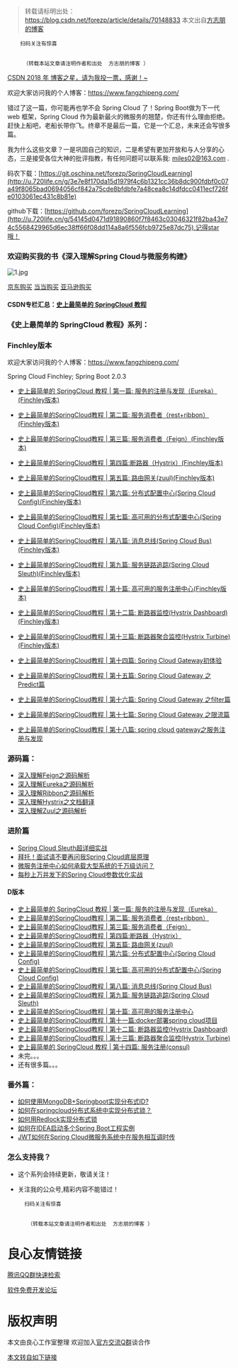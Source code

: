 
>转载请标明出处： 
> https://blog.csdn.net/forezp/article/details/70148833
> 本文出自[方志朋的博客](http://u.720life.cn/g/57ba3eb2aac14af39b4a67728efad82096a209ca820e16cb7913252b42ccd51d)

 
     
         
         
        扫码关注有惊喜
     
     
         （转载本站文章请注明作者和出处  方志朋的博客 ） 
     
 

[CSDN 2018 年 博客之星，请为我投一票，感谢！~](http://u.720life.cn/g/ce3f6174933242f367d8a4cd3fa79dedb8a702fb295a6e7b81086ff6dfc248a8037c9eeaee977757742d94af763d3bdd7975afb41c72d2771aabc27faa44ea53)

欢迎大家访问我的个人博客：https://www.fangzhipeng.com/

错过了这一篇，你可能再也学不会 Spring Cloud 了！Spring Boot做为下一代 web 框架，Spring Cloud 作为最新最火的微服务的翘楚，你还有什么理由拒绝。赶快上船吧，老船长带你飞。终章不是最后一篇，它是一个汇总，未来还会写很多篇。



我为什么这些文章？一是巩固自己的知识，二是希望有更加开放和与人分享的心态，三是接受各位大神的批评指教，有任何问题可以联系我: miles02@163.com .

码农下载：[https://git.oschina.net/forezp/SpringCloudLearning](http://u.720life.cn/g/3e7e8f170da15d1979f4c6b1321cc36b8dc900fdbf0c07a49f8065bad0694056cf842a75cde8bfdbfe7a48cea8c14dfdcc0411ecf726fe0103061ec431c8b81e)

github下载：[https://github.com/forezp/SpringCloudLearning](http://u.720life.cn/g/54145d0471d91890860f7f8463c03046321f82ba43e74c5568429965d6ec38ff66f08dd114a8a6f556fcb9725e87dc75),记得star哦！

### 欢迎购买我的书《深入理解Spring Cloud与微服务构建》

![1.jpg](https://upload-images.jianshu.io/upload_images/2279594-3d9ee1555f555040.jpg?imageMogr2/auto-orient/strip%7CimageView2/2/w/150)

[京东购买](http://u.720life.cn/g/7b2b4b420a3d295955078cf4db9efbc3b3c563910a7619522ef6491dd7218b90d575e35417472dfa91bcddc87026f60e)  [当当购买](http://u.720life.cn/g/c4870a3df4dbf9b3f895a193ff995ebebd439742d149f1424b0a5b01d88dd1f18ed1a23f3ce412b7265d475263c79d80) [亚马逊购买](http://u.720life.cn/g/cb03c2a1672c12ec833030607d89ad067466e292b2df49a584e8e01adac7f08c7c190a4693e471cb9eb4423ce2bc25de93481daa81cd104407b5777b9d1858b869e7deeaf01fa39b5adc556b2f3a49be8afedcbd5d75e523fc8aca5cb531b04eacb45840d270b0f0e716686a15366bac)

#### CSDN专栏汇总：[史上最简单的 SpringCloud 教程](http://u.720life.cn/g/5997fd1f539dfbe7c9c67736234755a4a6289c8202d9ee07795bb8bf69a7d2612ef83f7306593d38d3ef8310d2848720e4949831b165b603f9610e8feac4e266)

### 《史上最简单的 SpringCloud 教程》系列：

### Finchley版本 

欢迎大家访问我的个人博客：https://www.fangzhipeng.com/

Spring Cloud Finchley; Spring Boot 2.0.3

* [史上最简单的 SpringCloud 教程 | 第一篇: 服务的注册与发现（Eureka）(Finchley版本)](http://u.720life.cn/g/5997fd1f539dfbe7c9c67736234755a4a6289c8202d9ee07795bb8bf69a7d26142fe46ae724633a58a494be61597aea0ca4c6a6d3a03632ebf72eb0263df6057)
* [史上最简单的SpringCloud教程 | 第二篇: 服务消费者（rest+ribbon）(Finchley版本)](http://u.720life.cn/g/5997fd1f539dfbe7c9c67736234755a4a6289c8202d9ee07795bb8bf69a7d26142fe46ae724633a58a494be61597aea0d620f960e0ace07b3b27f0b9ae839ac5)
* [史上最简单的SpringCloud教程 | 第三篇: 服务消费者（Feign）(Finchley版本)](http://u.720life.cn/g/5997fd1f539dfbe7c9c67736234755a4a6289c8202d9ee07795bb8bf69a7d26142fe46ae724633a58a494be61597aea00853cd8cea1a9efb685fc8aea093d5fe)
* [史上最简单的SpringCloud教程 | 第四篇:断路器（Hystrix）(Finchley版本)](http://u.720life.cn/g/5997fd1f539dfbe7c9c67736234755a4a6289c8202d9ee07795bb8bf69a7d26142fe46ae724633a58a494be61597aea0e057aed76da0c9ca6059f64f6642a6b0)
* [ 史上最简单的SpringCloud教程 | 第五篇: 路由网关(zuul)(Finchley版本)](http://u.720life.cn/g/5997fd1f539dfbe7c9c67736234755a4a6289c8202d9ee07795bb8bf69a7d26142fe46ae724633a58a494be61597aea0e1c9b49c545db829188af7f45e7345bf)
* [史上最简单的SpringCloud教程 | 第六篇: 分布式配置中心(Spring Cloud Config)(Finchley版本)](http://u.720life.cn/g/5997fd1f539dfbe7c9c67736234755a4a6289c8202d9ee07795bb8bf69a7d26142fe46ae724633a58a494be61597aea0fc1ddd1a967c6db4cdc2d7e8bc1d42d3)
* [史上最简单的SpringCloud教程 | 第七篇: 高可用的分布式配置中心(Spring Cloud Config)(Finchley版本)](http://u.720life.cn/g/5997fd1f539dfbe7c9c67736234755a4a6289c8202d9ee07795bb8bf69a7d26142fe46ae724633a58a494be61597aea0fef3c60f1160b4a1f7cd6141b02025bf)
* [史上最简单的SpringCloud教程 | 第八篇: 消息总线(Spring Cloud Bus)(Finchley版本)](http://u.720life.cn/g/5997fd1f539dfbe7c9c67736234755a4a6289c8202d9ee07795bb8bf69a7d26142fe46ae724633a58a494be61597aea07c335f2561afa63d8b1f51c72771b3f0)
* [史上最简单的SpringCloud教程 | 第九篇: 服务链路追踪(Spring Cloud Sleuth)(Finchley版本)](http://u.720life.cn/g/5997fd1f539dfbe7c9c67736234755a4a6289c8202d9ee07795bb8bf69a7d26142fe46ae724633a58a494be61597aea0b62a6f0fb5c50880645d75a29bd57f15)
* [史上最简单的SpringCloud教程 | 第十篇: 高可用的服务注册中心(Finchley版本)](http://u.720life.cn/g/5997fd1f539dfbe7c9c67736234755a4a6289c8202d9ee07795bb8bf69a7d26142fe46ae724633a58a494be61597aea0e4c7ea65e8dde57ec64789a72a5e296a)

* [史上最简单的SpringCloud教程 | 第十二篇: 断路器监控(Hystrix Dashboard)(Finchley版本)](http://u.720life.cn/g/5997fd1f539dfbe7c9c67736234755a4a6289c8202d9ee07795bb8bf69a7d26142fe46ae724633a58a494be61597aea07e635ac0aa980809fe6a6c18a7a02f22)
* [史上最简单的SpringCloud教程 | 第十三篇: 断路器聚合监控(Hystrix Turbine)(Finchley版本)](http://u.720life.cn/g/5997fd1f539dfbe7c9c67736234755a4a6289c8202d9ee07795bb8bf69a7d26142fe46ae724633a58a494be61597aea0dc4f9edf436fc2bd54f535f0ff56f66a)
* [史上最简单的SpringCloud教程 | 第十四篇: Spring Cloud Gateway初体验](http://u.720life.cn/g/ce3f6174933242f367d8a4cd3fa79dedb8a702fb295a6e7b81086ff6dfc248a8860b1d0b9989323b1d9e9b057f08f13550ae5ab948a660783f61a97f0120a02d)
* [史上最简单的SpringCloud教程 | 第十五篇: Spring Cloud Gateway 之Predict篇](http://u.720life.cn/g/ce3f6174933242f367d8a4cd3fa79dedb8a702fb295a6e7b81086ff6dfc248a8bba8186ff400f23613f215a6458868edf0a0487a9a1c92c1cc23a63909bff305)
* [史上最简单的SpringCloud教程 | 第十六篇: Spring Cloud Gateway 之filter篇](http://u.720life.cn/g/ce3f6174933242f367d8a4cd3fa79dedb8a702fb295a6e7b81086ff6dfc248a8379b8d3947c94d3a965670444667e7a7c7197f1a43971498ee67685bdc27280d)
*  [史上最简单的SpringCloud教程 | 第十七篇: Spring Cloud Gateway 之限流篇](http://u.720life.cn/g/ce3f6174933242f367d8a4cd3fa79dedb8a702fb295a6e7b81086ff6dfc248a8379b8d3947c94d3a965670444667e7a76d9b4a64c0b66214205f9cf2b1cdeab2)
*  [史上最简单的SpringCloud教程 | 第十八篇: spring cloud gateway之服务注册与发现](http://u.720life.cn/g/ce3f6174933242f367d8a4cd3fa79dedb8a702fb295a6e7b81086ff6dfc248a87e83b28dd650dc9a3801c013621c07068d68dbf274b7c2697fbde4dee2c30eaa)

### 源码篇：

* [深入理解Feign之源码解析](http://u.720life.cn/g/5997fd1f539dfbe7c9c67736234755a4a6289c8202d9ee07795bb8bf69a7d26105f4e300c35af8ae4c2640a18bd35d1ed2ab3f885bd59a79de53057b2d7fa0b5)
* [深入理解Eureka之源码解析](http://u.720life.cn/g/5997fd1f539dfbe7c9c67736234755a4a6289c8202d9ee07795bb8bf69a7d261ba43bbac9182718d5d06be8eb580992dd5c60b43bbdca87d1c5891a50d28f6d9)
* [深入理解Ribbon之源码解析](http://u.720life.cn/g/5997fd1f539dfbe7c9c67736234755a4a6289c8202d9ee07795bb8bf69a7d261b38fcf620c723fc40c596c3fb4fa737eeaf7ad19baf2776f188fbfc3b0202410)
*  [ 深入理解Hystrix之文档翻译](http://u.720life.cn/g/5997fd1f539dfbe7c9c67736234755a4a6289c8202d9ee07795bb8bf69a7d261b6b6ce62c18ff520494933ce15438acc2968acd7c2a4cca127bf725dd01490dd)
* [深入理解Zuul之源码解析](http://u.720life.cn/g/5997fd1f539dfbe7c9c67736234755a4a6289c8202d9ee07795bb8bf69a7d2611aa0ff62f55753b2351332401e12bdeb2bb88d9c213080fc771b90aa8427d9d1)

### 进阶篇

* [ Spring Cloud Sleuth超详细实战](http://u.720life.cn/g/5997fd1f539dfbe7c9c67736234755a4a6289c8202d9ee07795bb8bf69a7d26121a4941ae1f46f0d39189222a75b6949716d7d9bc45c50b4cb7bc0c7290c2faf)
* [拜托！面试请不要再问我Spring Cloud底层原理](http://u.720life.cn/g/ce3f6174933242f367d8a4cd3fa79dedb8a702fb295a6e7b81086ff6dfc248a80a18d6c0d6bede51a679615784d6d3436624f9488ed7f0172637df058be54a41)
*  [微服务注册中心如何承载大型系统的千万级访问？](http://u.720life.cn/g/ce3f6174933242f367d8a4cd3fa79dedb8a702fb295a6e7b81086ff6dfc248a80a18d6c0d6bede51a679615784d6d343fd54ce11f86aef5c45ce1d078ef0d354)
*  [每秒上万并发下的Spring Cloud参数优化实战](http://u.720life.cn/g/ce3f6174933242f367d8a4cd3fa79dedb8a702fb295a6e7b81086ff6dfc248a80a18d6c0d6bede51a679615784d6d34342161dd8db9aaaaf81016b6cfdd78d7c)


#### D版本

* [史上最简单的 SpringCloud 教程 | 第一篇: 服务的注册与发现（Eureka）](http://u.720life.cn/g/5997fd1f539dfbe7c9c67736234755a4a6289c8202d9ee07795bb8bf69a7d261a24e0fbecdb420200284ca2b3ef6516328e5be395a370e2e4a448227f39a64ed)
* [史上最简单的SpringCloud教程 | 第二篇: 服务消费者（rest+ribbon）](http://u.720life.cn/g/5997fd1f539dfbe7c9c67736234755a4a6289c8202d9ee07795bb8bf69a7d2619b33a2c763410d47f481484ea73f9144a1b9df593bb087c30986ca37610165a0)
* [史上最简单的SpringCloud教程 | 第三篇: 服务消费者（Feign）](http://u.720life.cn/g/5997fd1f539dfbe7c9c67736234755a4a6289c8202d9ee07795bb8bf69a7d261acceefa4028d5bd4f2f60e13e8be257f823a5ed91ddd508965a89f45f43c4cec)
* [史上最简单的SpringCloud教程 | 第四篇:断路器（Hystrix）](http://u.720life.cn/g/5997fd1f539dfbe7c9c67736234755a4a6289c8202d9ee07795bb8bf69a7d2613cc73e70b4f97a0dc7272123f9ba6e62eb74a2be393996885104aa7159f4448a)
* [ 史上最简单的SpringCloud教程 | 第五篇: 路由网关(zuul)](http://u.720life.cn/g/5997fd1f539dfbe7c9c67736234755a4a6289c8202d9ee07795bb8bf69a7d2613cc73e70b4f97a0dc7272123f9ba6e629dd1cfc3f7d96f913e59018b62376fb9)
* [史上最简单的SpringCloud教程 | 第六篇: 分布式配置中心(Spring Cloud Config)](http://u.720life.cn/g/5997fd1f539dfbe7c9c67736234755a4a6289c8202d9ee07795bb8bf69a7d2611ebeedc5c78e35729372a7bc99310cf4414105af953aaaea3187bea6e0834c8f)
* [史上最简单的SpringCloud教程 | 第七篇: 高可用的分布式配置中心(Spring Cloud Config)](http://u.720life.cn/g/5997fd1f539dfbe7c9c67736234755a4a6289c8202d9ee07795bb8bf69a7d2611ebeedc5c78e35729372a7bc99310cf49fc16e898b67ce62865e7738ed5786e4)
* [史上最简单的SpringCloud教程 | 第八篇: 消息总线(Spring Cloud Bus)](http://u.720life.cn/g/5997fd1f539dfbe7c9c67736234755a4a6289c8202d9ee07795bb8bf69a7d2612ef83f7306593d38d3ef8310d2848720116767a9cdaafd105bfb1ebfd92a5c63)
* [史上最简单的SpringCloud教程 | 第九篇: 服务链路追踪(Spring Cloud Sleuth)](http://u.720life.cn/g/5997fd1f539dfbe7c9c67736234755a4a6289c8202d9ee07795bb8bf69a7d261b585c906054dc96506c82047aad9d1f4c44347fd03046fdae9ccb0edb3efa5bd)
* [史上最简单的SpringCloud教程 | 第十篇: 高可用的服务注册中心](http://u.720life.cn/g/5997fd1f539dfbe7c9c67736234755a4a6289c8202d9ee07795bb8bf69a7d261f407fe1558a65147a0ba2ce9c8c83e226d4aa1a2161baada9940f12ed1149cf5)
* [史上最简单的SpringCloud教程 | 第十一篇:docker部署spring cloud项目](http://u.720life.cn/g/5997fd1f539dfbe7c9c67736234755a4a6289c8202d9ee07795bb8bf69a7d26144db679ba0236f285bbd2a0852ef707e035a1be9027c9f0398c5ca8d61a3f1e5)
* [史上最简单的SpringCloud教程 | 第十二篇: 断路器监控(Hystrix Dashboard)](http://u.720life.cn/g/5997fd1f539dfbe7c9c67736234755a4a6289c8202d9ee07795bb8bf69a7d26102841c8cc46c97890d442ec1d3c475e1f6d2b14b0cc0c8e7f4d896d86e28dcc9)
* [史上最简单的SpringCloud教程 | 第十三篇: 断路器聚合监控(Hystrix Turbine)](http://u.720life.cn/g/5997fd1f539dfbe7c9c67736234755a4a6289c8202d9ee07795bb8bf69a7d261eefdda4938d93a27eee369e4fc6493d2c6eb8e93dc13936552d11ff22d7210da)
* [ 史上最简单的 SpringCloud 教程 | 第十四篇: 服务注册(consul)](http://u.720life.cn/g/5997fd1f539dfbe7c9c67736234755a4a6289c8202d9ee07795bb8bf69a7d261623eb66740c74458826a3046daeca1e92730edaf278ec1bd3354680d2fc0c188)
*  未完。。。
*  还有很多篇。。。
 
### 番外篇：

* [如何使用MongoDB+Springboot实现分布式ID?](http://u.720life.cn/g/5997fd1f539dfbe7c9c67736234755a4a6289c8202d9ee07795bb8bf69a7d261acf16319c8bfa5bed4741f732391f2c2274af37e4f120b019bedb048138834a0)
* [ 如何在springcloud分布式系统中实现分布式锁？](http://u.720life.cn/g/5997fd1f539dfbe7c9c67736234755a4a6289c8202d9ee07795bb8bf69a7d2617f4a8ca257d94359b60a7d43790ac33beb7f2e355808f708d471db99a4b780c8)
* [ 如何用Redlock实现分布式锁](http://u.720life.cn/g/5997fd1f539dfbe7c9c67736234755a4a6289c8202d9ee07795bb8bf69a7d26168912d7ae100de5d4d206e12c3f044c25bd4a347654aa4838c484523a66306d6)
* [ 如何在IDEA启动多个Spring Boot工程实例](http://u.720life.cn/g/5997fd1f539dfbe7c9c67736234755a4a6289c8202d9ee07795bb8bf69a7d2613305ff67d4ec0db50c05d34e1f43ebac83fc3c135a3a9484c6ee1a2a58c5e77d)
* [ JWT如何在Spring Cloud微服务系统中在服务相互调时传](http://u.720life.cn/g/5997fd1f539dfbe7c9c67736234755a4a6289c8202d9ee07795bb8bf69a7d2613c6015d47294d125f03ede2ff65004895d79926d604b4c866d7c15c207e89cca)




### 怎么支持我？

* 这个系列会持续更新，敬请关注！


* 关注我的公众号,精彩内容不能错过！

 
     
         
         
        扫码关注有惊喜
     
     
         （转载本站文章请注明作者和出处  方志朋的博客 ） 
     
 




 # 良心友情链接

[腾讯QQ群快速检索](http://u.720life.cn/s/8cf73f7c)

[软件免费开发论坛](http://u.720life.cn/s/bbb01dc0)

# 版权声明 

本文由良心工作室整理 欢迎加入[官方交流Q群](https://u.720life.cn/s/f2316816)谈合作

[本文转自如下链接](http://u.720life.cn/g/2e71d0f0a5c601172267ba20d3a43c6e9eda0622e2934f1f6cde89601b897ca345c733ef4814d8e245fc015aad4ffa7f3e516b4abaff74571e569ef4342be26f60cdd5ea4fcb7d8e78285ee7579b27a5124269386ae631ad0a2a345ec244e3b2)